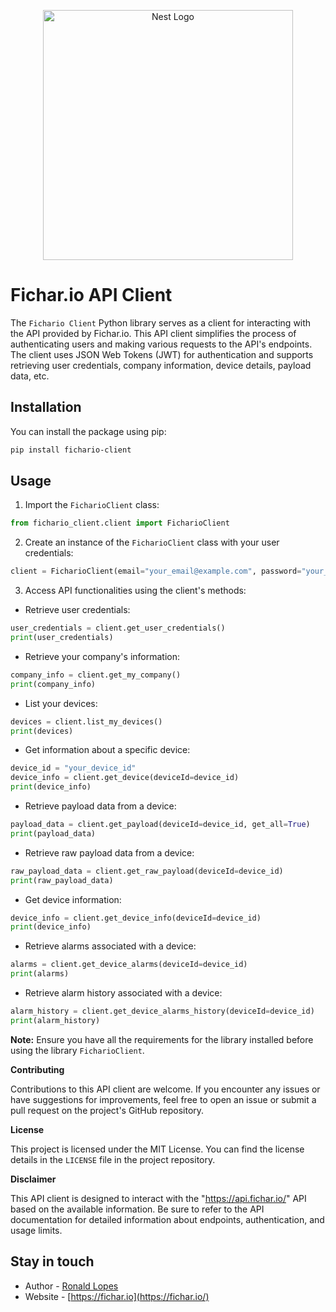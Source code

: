 <p align="center">
  <a href="http://nestjs.com/" target="blank"><img src="https://fichar.io/documentation/03-IV_Horiz_Invertido.svg" width="400" alt="Nest Logo" /></a>
</p>

# Fichar.io API Client


The `Fichario Client` Python library serves as a client for interacting with the API provided by Fichar.io. This API client simplifies the process of authenticating users and making various requests to the API's endpoints. The client uses JSON Web Tokens (JWT) for authentication and supports retrieving user credentials, company information, device details, payload data, etc.

## Installation
You can install the package using pip:

```bash
pip install fichario-client
```

## Usage

1. Import the `FicharioClient` class:

```python
from fichario_client.client import FicharioClient
```

2. Create an instance of the `FicharioClient` class with your user credentials:

```python
client = FicharioClient(email="your_email@example.com", password="your_password")
```

3. Access API functionalities using the client's methods:

- Retrieve user credentials:
```python
user_credentials = client.get_user_credentials()
print(user_credentials)
```

- Retrieve your company's information:
```python
company_info = client.get_my_company()
print(company_info)
```

- List your devices:
```python
devices = client.list_my_devices()
print(devices)
```

- Get information about a specific device:
```python
device_id = "your_device_id"
device_info = client.get_device(deviceId=device_id)
print(device_info)
```

- Retrieve payload data from a device:
```python
payload_data = client.get_payload(deviceId=device_id, get_all=True)
print(payload_data)
```

- Retrieve raw payload data from a device:
```python
raw_payload_data = client.get_raw_payload(deviceId=device_id)
print(raw_payload_data)
```

- Get device information:
```python
device_info = client.get_device_info(deviceId=device_id)
print(device_info)
```
- Retrieve alarms associated with a device:
```python
alarms = client.get_device_alarms(deviceId=device_id)
print(alarms)
```

- Retrieve alarm history associated with a device:
```python
alarm_history = client.get_device_alarms_history(deviceId=device_id)
print(alarm_history)
```

**Note:** Ensure you have all the requirements for the library installed before using the library `FicharioClient`.

**Contributing**

Contributions to this API client are welcome. If you encounter any issues or have suggestions for improvements, feel free to open an issue or submit a pull request on the project's GitHub repository.

**License**

This project is licensed under the MIT License. You can find the license details in the `LICENSE` file in the project repository.

**Disclaimer**

This API client is designed to interact with the "https://api.fichar.io/" API based on the available information. Be sure to refer to the API documentation for detailed information about endpoints, authentication, and usage limits.




## Stay in touch

- Author - [Ronald Lopes](https://github.com/RonaldLopes)
- Website - [https://fichar.io](https://fichar.io/)